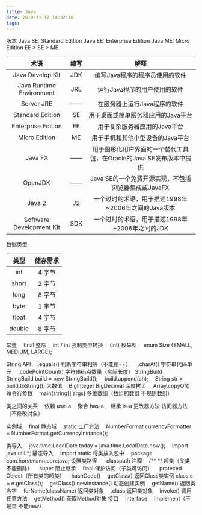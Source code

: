 ```yaml
---
title: Java
date: 2019-11-12 14:32:16
tags:
---
```


版本
Java SE: Standard Edition
Java EE: Enterprise Edition
Java ME: Micro Edition
EE > SE > ME

术语 | 缩写 | 解释
:-: | :-: | :-:
Java Develop Kit | JDK | 编写Java程序的程序员使用的软件
Java Runtime Environment | JRE | 运行Java程序的用户使用的软件
Server JRE | —— | 在服务器上运行Java程序的软件
Standard Edition | SE | 用于桌面或简单服务器应用的Java平台
Enterprise Edition | EE | 用于复杂服务器应用的Java平台
Micro Edition | ME | 用于手机和其他小型设备的Java平台
Java FX | —— | 用于图形化用户界面的一个替代工具包，在Oracle的Java SE发布版本中提供
OpenJDK | —— | Java SE的一个免费开源实现，不包括浏览器集成或JavaFX
Java 2 | J2 | 一个过时的术语，用于描述1998年~2006年之间的Java版本
Software Development Kit | SDK | 一个过时的术语，用于描述1998年~2006年之间的JDK

数据类型

类型 | 储存需求 
:-: | :-: 
int | 4 字节
short | 2 字节
long | 8 字节
byte | 1 字节
float | 4 字节
double | 8 字节

常量
&emsp;final 
整除
&emsp;int / int 
强制类型转换
&emsp;(int) 
枚举型
&emsp;enum Size {SMALL, MEDIUM, LARGE}; 

String API
&emsp;.equals() 判断字符串相等（不能用==）
&emsp;.charAt() 字符串代码单元
&emsp;.codePointCount() 字符串码点数量（实际长度）
StringBuild
&emsp;StringBuild build = new StringBuild();
&emsp;build.append(ch);
&emsp;String str = build.toString();
大数值
&emsp;BigInteger BigDecimal 
深度拷贝
&emsp;Array.copyOf() 
命令行参数
&emsp;main(string[] args) 
多维数组（数组的数组 不规则数组）

类之间的关系
&emsp;依赖 use-a
&emsp;聚合 has-a
&emsp;继承 is-a
更改器方法 访问器方法（不修改对象）

实例域
&emsp;final 
静态域
&emsp;static 
工厂方法
&emsp;NumberFormat currencyFormatter = NumberFormat.getCurrencyInstance(); 

类导入
&emsp;java.time.LocalDate today = java.time.LocalDate.now();
&emsp;import java.util.*;
静态导入
&emsp;import static
将类放入包中
&emsp;package com.horstmann.corejava;
设置类路径
&emsp;-classpath
注释
&emsp;/** */
超类（父类 不能删除）
&emsp;super
阻止继承
&emsp;final
保护访问（子类可访问）
&emsp;proteced
Object（所有类的超类）
&emsp;hashCode()
&emsp;getClass() 返回Class类实例 class c = e.getClass();
&emsp;getClass().newInstance() 动态创建实例
&emsp;getName() 返回类名字
&emsp;forName(className) 返回类对象
&emsp;.class 返回类对象
&emsp;invoke() 调用任意方法
&emsp;getMethod() 获取Method对象
接口
&emsp;interface 
&emsp;implement（不是类 不能new）